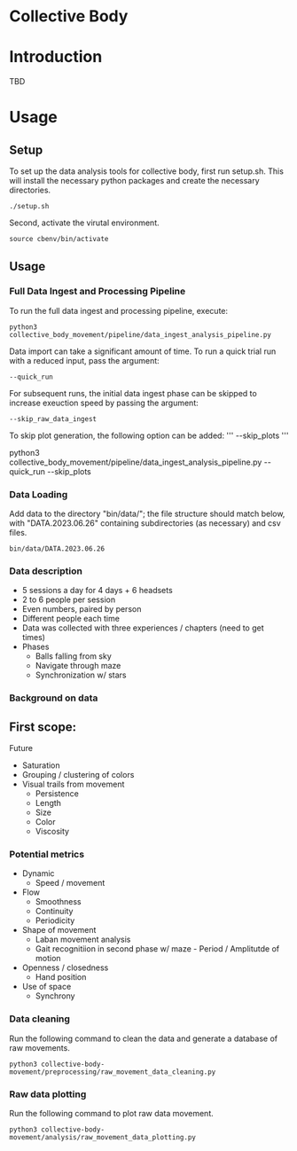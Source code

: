 Collective Body
================

# Introduction

TBD

# Usage

## Setup

To set up the data analysis tools for collective body, first run setup.sh. This will install the necessary python packages and create the necessary directories.

```
./setup.sh
```

Second, activate the virutal environment.

```
source cbenv/bin/activate
```

## Usage

### Full Data Ingest and Processing Pipeline

To run the full data ingest and processing pipeline, execute: 

```
python3 collective_body_movement/pipeline/data_ingest_analysis_pipeline.py
``` 

Data import can take a significant amount of time. To run a quick trial run with a reduced input, pass the argument:

```
--quick_run
```

For subsequent runs, the initial data ingest phase can be skipped to increase exeuction speed by passing the argument:
```
--skip_raw_data_ingest
```

To skip plot generation, the following option can be added:
'''
--skip_plots
'''

python3 collective_body_movement/pipeline/data_ingest_analysis_pipeline.py --quick_run --skip_plots



### Data Loading

Add data to the directory "bin/data/"; the file structure should match below, with "DATA.2023.06.26" containing subdirectories (as necessary) and csv files. 

```
bin/data/DATA.2023.06.26
```

### Data description

- 5 sessions a day for 4 days + 6 headsets
- 2 to 6 people per session
- Even numbers, paired by person
- Different people each time
- Data was collected with three experiences / chapters (need to get times)
- Phases
    - Balls falling from sky
    - Navigate through maze
    - Synchronization w/ stars

### Background on data

First scope:
- 

Future
- Saturation
- Grouping / clustering of colors
- Visual trails from movement 
    - Persistence
    - Length 
    - Size
    - Color
    - Viscosity

### Potential metrics

- Dynamic
    - Speed / movement
- Flow
    - Smoothness
    - Continuity
    - Periodicity 
- Shape of movement
    - Laban movement analysis
    - Gait recognitiion in second phase w/ maze - Period / Amplitutde of motion
- Openness / closedness
    - Hand position
- Use of space
    - Synchrony

### Data cleaning

Run the following command to clean the data and generate a database of raw movements.

```
python3 collective-body-movement/preprocessing/raw_movement_data_cleaning.py
```

### Raw data plotting

Run the following command to plot raw data movement.

```
python3 collective-body-movement/analysis/raw_movement_data_plotting.py
```


